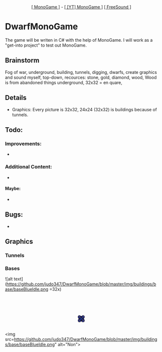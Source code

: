 <p align="center">
  <a href="http://www.monogame.net/">[ MonoGame ]</a> -
  <a href="https://www.youtube.com/watch?v=N6r87rGDFV8">[ [YT] MonoGame ]</a>
  <a href="freesound.org">[ FreeSound ]</a>
</p>

# DwarfMonoGame #
The game will be writen in C# with the help of MonoGame. I will work as a "get-into project" to test out MonoGame.

## Brainstorm ##
Fog of war, underground, building, tunnels, digging, dwarfs, create graphics and sound myself, top-down, recources: stone, gold, diamond, wood, Wood is from abandoned things underground, 32x32 = en quare, 

## Details ##
- Graphics: Every picture is 32x32, 24x24 (32x32) is buildings because of tunnels.

## Todo: ##
### Improvements: ###
- 

### Additional Content: ###
- 

#### Maybe: ####
- 

## Bugs: ##
-

## Graphics ##
### Tunnels ###

### Bases ###
![alt text](https://github.com/judo347/DwarfMonoGame/blob/master/img/buildings/base/baseBlueIdle.png =32x)

<h1 align="center">
  <br>
  <a href="https://github.com/jenrik/data408a-p1"><img src="https://github.com/judo347/DwarfMonoGame/blob/master/img/buildings/base/baseBlueIdle.png" width="32"></a>
  <br>
</h1>

<img src=https://github.com/judo347/DwarfMonoGame/blob/master/img/buildings/base/baseBlueIdle.png" alt="Non">
